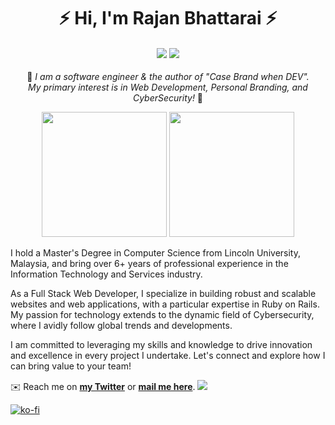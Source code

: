 <h1 align="center">⚡️ Hi, I'm Rajan Bhattarai ⚡️</h1>

<h4 align="center"><a href="https://cdrrazan.com"><img src="https://img.shields.io/badge/blog-%23FFA500.svg?&style=for-the-badge&logo=rss&logoColor=white"/></a> <a href="https://rajan.link/linkedin"><img src="https://img.shields.io/badge/linkedin-%230077B5.svg?&style=for-the-badge&logo=linkedin&logoColor=white"/></a>   </h4>

<p align="center">🔭 <i> I am a software engineer & the author of "Case Brand when DEV". </i> <br/> <i> My primary interest is in Web Development, Personal Branding, and CyberSecurity! </i> 🔭  </p> 

<p align="center">
  <img src="https://i.imgur.com/kYEXfRn.jpeg" width="200" /> 
  <img src="https://i.imgur.com/S8kB9Lj.jpeg" width="200" />
</p>

I hold a Master's Degree in Computer Science from Lincoln University, Malaysia, and bring over 6+ years of professional experience in the Information Technology and Services industry.

As a Full Stack Web Developer, I specialize in building robust and scalable websites and web applications, with a particular expertise in Ruby on Rails. My passion for technology extends to the dynamic field of Cybersecurity, where I avidly follow global trends and developments.

I am committed to leveraging my skills and knowledge to drive innovation and excellence in every project I undertake. Let's connect and explore how I can bring value to your team!

✉️ Reach me on **[my Twitter](https://x.com/cdrrazan)** or **[mail me here](mailto:rajan@rajanbhattarai.com)**.
![](https://visitor-badge.glitch.me/badge?page_id=cdrrazan)
<br/>

[![ko-fi](https://ko-fi.com/img/githubbutton_sm.svg)](https://ko-fi.com/D1D01BILA6)
